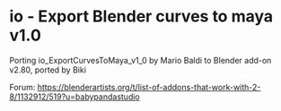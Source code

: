 # io - Export Blender curves to maya v1.0

Porting io_ExportCurvesToMaya_v1_0 by Mario Baldi to Blender add-on v2.80, ported by Biki

Forum: 
https://blenderartists.org/t/list-of-addons-that-work-with-2-8/1132912/519?u=babypandastudio
